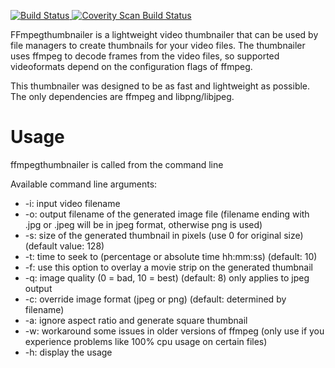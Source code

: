 [![Build Status](https://travis-ci.org/dirkvdb/ffmpegthumbnailer.svg?branch=master)](https://travis-ci.org/dirkvdb/ffmpegthumbnailer)<a href="https://scan.coverity.com/projects/5008">
  <img alt="Coverity Scan Build Status"
       src="https://scan.coverity.com/projects/5008/badge.svg"/>
</a>

FFmpegthumbnailer is a lightweight video thumbnailer that can be used by file
managers to create thumbnails for your video files. The thumbnailer uses ffmpeg
to decode frames from the video files, so supported videoformats depend on the
configuration flags of ffmpeg.

This thumbnailer was designed to be as fast and lightweight as possible. The
only dependencies are ffmpeg and libpng/libjpeg.

# Usage #
ffmpegthumbnailer is called from the command line

Available command line arguments:
  * -i: input video filename
  * -o: output filename of the generated image file (filename ending with .jpg or .jpeg will be in jpeg format, otherwise png is used)
  * -s: size of the generated thumbnail in pixels (use 0 for original size) (default value: 128)
  * -t: time to seek to (percentage or absolute time hh:mm:ss) (default: 10)
  * -f: use this option to overlay a movie strip on the generated thumbnail
  * -q: image quality (0 = bad, 10 = best) (default: 8) only applies to jpeg output
  * -c: override image format (jpeg or png) (default: determined by filename)
  * -a: ignore aspect ratio and generate square thumbnail
  * -w: workaround some issues in older versions of ffmpeg (only use if you experience problems like 100% cpu usage on certain files)
  * -h: display the usage
